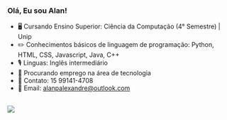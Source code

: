 ### Olá, Eu sou Alan! 

- 🖥️ Cursando Ensino Superior: Ciência da Computação (4° Semestre) | Unip
- ✏️ Conhecimentos básicos de linguagem de programação: Python, HTML, CSS, Javascript, Java, C++
- 🎙️ Linguas: Inglês intermediário 
- 📝 Procurando emprego na área de tecnologia
- 📱 Contato: 15 99141-4708
- 📧 Email: alanpalexandre@outlook.com

<div style="display": "inline-block"><br>
  <a href = "https://www.linkedin.com/in/alan-pereira-da-silva-alexandre-13b524243/" target = "_blank"><img src = "https://img.shields.io/badge/LinkedIn-0077B5?style=for-the-badge&logo=linkedin&logoColor=white">
</div>

